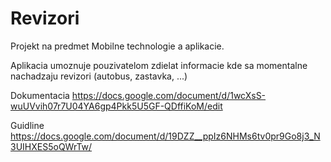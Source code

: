 # Revizori
Projekt na predmet Mobilne technologie a aplikacie.

Aplikacia umoznuje pouzivatelom zdielat informacie kde sa momentalne nachadzaju revizori (autobus, zastavka, ...)

Dokumentacia
https://docs.google.com/document/d/1wcXsS-wuUVvih07r7U04YA6gp4Pkk5U5GF-QDffiKoM/edit

Guidline
https://docs.google.com/document/d/19DZZ__ppIz6NHMs6tv0pr9Go8j3_N3UIHXES5oQWrTw/

